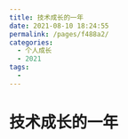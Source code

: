 ```yaml
---
title: 技术成长的一年
date: 2021-08-10 18:24:55
permalink: /pages/f488a2/
categories:
  - 个人成长
  - 2021
tags:
  - 
---
```


# 技术成长的一年